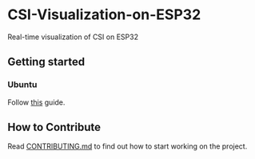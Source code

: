 # CSI-Visualization-on-ESP32
Real-time visualization of CSI on ESP32

## Getting started
### Ubuntu
Follow [this](https://www.bordergate.co.uk/configuring-an-esp32-in-ubuntu-22-04/) guide.

## How to Contribute
Read [CONTRIBUTING.md](CONTRIBUTING.md) to find out how to start working on the project.
